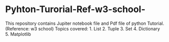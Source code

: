 # Pyhton-Turorial-Ref-w3-school-
This repository contains Jupiter notebook file and Pdf file of python Tutorial.(Reference: w3 school)
Topics covered:
      1. List
      2. Tuple
      3. Set 
      4. Dictionary
      5. Matplotlib
